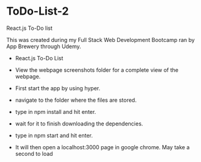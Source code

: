 # ToDo-List-2
React.js To-Do list

This was created during my Full Stack Web Development Bootcamp ran by App Brewery through Udemy.
- React.js To-Do List

- View the webpage screenshots folder for a complete view of the webpage.

- First start the app by using hyper.
- navigate to the folder where the files are stored.
- type in npm install and hit enter.
- wait for it to finish downloading the dependencies.
- type in npm start and hit enter.
- It will then open a localhost:3000 page in google chrome. May take a second to load
